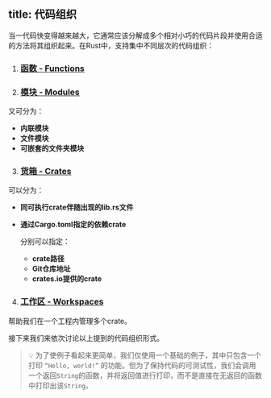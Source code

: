 title: 代码组织
---

当一代码快变得越来越大，它通常应该分解成多个相对小巧的代码片段并使用合适的方法将其组织起来。在Rust中，支持集中不同层次的代码组织：

1. ### [函数 - Functions](d2.functions.html)

2. ### [模块 - Modules](d3.modules.html)

  又可分为：
  
  - **内联模块**
  - **文件模块** 
  - **可嵌套的文件夹模块**
  
3. ### [货箱 - Crates](d4.crates.html)

  可以分为： 
  - **同可执行crate伴随出现的lib.rs文件**
  - **通过Cargo.toml指定的依赖crate**
    
    分别可以指定：
    
    - **crate路径**
    - **Git仓库地址**
    - **crates.io提供的crate**
    
4. ### [工作区 - Workspaces](d5.workspaces.html)

  帮助我们在一个工程内管理多个crate。


接下来我们来依次讨论以上提到的代码组织形式。

> 💡 为了使例子看起来更简单，我们仅使用一个基础的例子，其中只包含一个打印 `“Hello, world!”` 的功能。但为了保持代码的可测试性，我们会调用一个返回`String`的函数，并将返回值进行打印，而不是直接在无返回的函数中打印出该`String`。